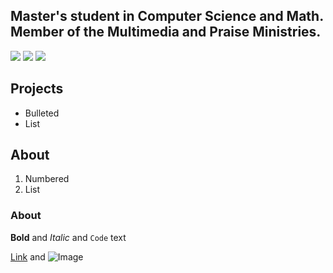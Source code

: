 ## Master's student in Computer Science and Math. Member of the Multimedia and Praise Ministries.

<a href="https://www.facebook.com/fertorresfs"><img src="https://img.icons8.com/cute-clipart/64/000000/facebook.png"/></a> <a href="https://twitter.com/fertorresfs"><img src="https://img.icons8.com/cute-clipart/64/000000/twitter.png"/></a> <a href="https://www.linkedin.com/in/fertorresfs/"><img src="https://img.icons8.com/cute-clipart/64/000000/linkedin.png"/></a>

## Projects

- Bulleted
- List

## About

1. Numbered
2. List

### About

**Bold** and _Italic_ and `Code` text

[Link](url) and ![Image](src)










